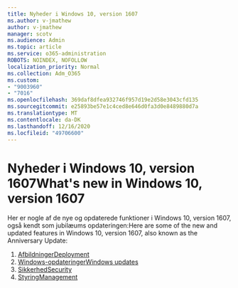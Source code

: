 ```yaml
---
title: Nyheder i Windows 10, version 1607
ms.author: v-jmathew
author: v-jmathew
manager: scotv
ms.audience: Admin
ms.topic: article
ms.service: o365-administration
ROBOTS: NOINDEX, NOFOLLOW
localization_priority: Normal
ms.collection: Adm_O365
ms.custom:
- "9003960"
- "7016"
ms.openlocfilehash: 369daf8dfea932746f957d19e2d58e3043cfd135
ms.sourcegitcommit: e25893be57e1c4ced8e646d0fa3d0e8489880d7a
ms.translationtype: MT
ms.contentlocale: da-DK
ms.lasthandoff: 12/16/2020
ms.locfileid: "49706600"
---
```

# <a name="whats-new-in-windows-10-version-1607"></a><span data-ttu-id="c562f-102">Nyheder i Windows 10, version 1607</span><span class="sxs-lookup"><span data-stu-id="c562f-102">What's new in Windows 10, version 1607</span></span>

<span data-ttu-id="c562f-103">Her er nogle af de nye og opdaterede funktioner i Windows 10, version 1607, også kendt som jubilæums opdateringen:</span><span class="sxs-lookup"><span data-stu-id="c562f-103">Here are some of the new and updated features in Windows 10, version 1607, also known as the Anniversary Update:</span></span>

1. [<span data-ttu-id="c562f-104">Afbildninger</span><span class="sxs-lookup"><span data-stu-id="c562f-104">Deployment</span></span>](https://go.microsoft.com/fwlink/?linkid=2114462)
2. [<span data-ttu-id="c562f-105">Windows-opdateringer</span><span class="sxs-lookup"><span data-stu-id="c562f-105">Windows updates</span></span>](https://go.microsoft.com/fwlink/?linkid=2114463)
3. [<span data-ttu-id="c562f-106">Sikkerhed</span><span class="sxs-lookup"><span data-stu-id="c562f-106">Security</span></span>](https://go.microsoft.com/fwlink/?linkid=2114270)
4. [<span data-ttu-id="c562f-107">Styring</span><span class="sxs-lookup"><span data-stu-id="c562f-107">Management</span></span>](https://go.microsoft.com/fwlink/?linkid=2114271)
